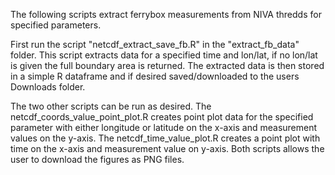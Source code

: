 The following scripts extract ferrybox measurements from NIVA thredds for specified parameters.   

First run the script "netcdf_extract_save_fb.R" in the "extract_fb_data" folder. This script extracts data for a specified time and lon/lat, if no lon/lat is given the full boundary area is returned. The extracted data is then stored in a simple R dataframe and if desired saved/downloaded to the users Downloads folder.  

The two other scripts can be run as desired. The netcdf_coords_value_point_plot.R creates point plot data for the specified parameter with either longitude or latitude on the x-axis and measurement values on the y-axis. The netcdf_time_value_plot.R creates a point plot with time on the x-axis and measurement value on y-axis. Both scripts allows the user to download the figures as PNG files.  
